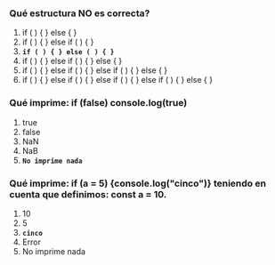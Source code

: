 ### Qué estructura NO es correcta?

1. if ( ) { } else { }
2. if ( ) { } else if ( ) { }
3. **`if ( ) { } else ( ) { }`**
4. if ( ) { } else if ( ) { } else { }
5. if ( ) { } else if ( ) { } else if ( ) { } else { }
6. if ( ) { } else if ( ) { } else if ( ) { } else if ( ) { } else { }

### Qué imprime: if (false) console.log(true)

1. true
2. false
3. NaN
4. NaB
5. **`No imprime nada`**

### Qué imprime: if (a = 5) {console.log("cinco")} teniendo en cuenta que definimos: const a = 10.

1. 10
2. 5
3. **`cinco`**
4. Error
5. No imprime nada
